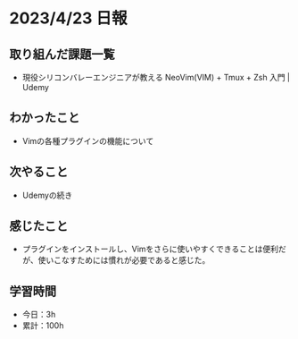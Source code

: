 # 2023/4/23 日報
## 取り組んだ課題一覧
- 現役シリコンバレーエンジニアが教える NeoVim(VIM) + Tmux + Zsh 入門 | Udemy

## わかったこと
- Vimの各種プラグインの機能について

## 次やること
- Udemyの続き

## 感じたこと
- プラグインをインストールし、Vimをさらに使いやすくできることは便利だが、使いこなすためには慣れが必要であると感じた。

## 学習時間
- 今日：3h
- 累計：100h
